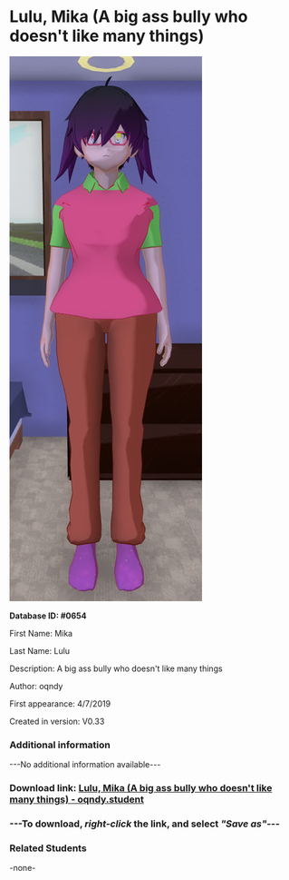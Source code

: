 # Lulu, Mika (A big ass bully who doesn't like many things)

<img src="../../Files/Images/Lulu, Mika (A big ass bully who doesn't like many things).png" title="Lulu, Mika (A big ass bully who doesn't like many things) - oqndy">

**Database ID: #0654**

First Name: Mika

Last Name: Lulu

Description: A big ass bully who doesn't like many things

Author: oqndy

First appearance: 4/7/2019

Created in version: V0.33

### Additional information

---No additional information available---

### Download link: <a href="https://raw.githubusercontent.com/Arbiter1223/Daigaku-Gurashi-Custom-Students/master/Files/Student%20Files/Lulu%2C%20Mika%20(A%20big%20ass%20bully%20who%20doesn't%20like%20many%20things)%20-%20oqndy.student">Lulu, Mika (A big ass bully who doesn't like many things) - oqndy.student</a>

### ---**To download, _right-click_ the link, and select _"Save as"_**---

### Related Students

-none-
